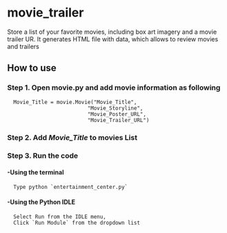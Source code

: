 # movie_trailer

Store a list of your favorite movies, including box art imagery and a movie trailer UR.
It generates HTML file with data, which allows to review movies and trailers

## How to use
  
  ### Step 1. Open **movie.py** and  add movie information as following
  
      Movie_Title = movie.Movie("Movie_Title",
                              "Movie_Storyline",
                              "Movie_Poster_URL",
                              "Movie_Trailer_URL")
                              
  ### Step 2. Add _Movie_Title_ to **movies** List
      
  ### Step 3. Run the code
    
   #### -Using the terminal
      Type python `entertainment_center.py`
   #### -Using the Python IDLE
      Select Run from the IDLE menu,
      Click `Run Module` from the dropdown list
